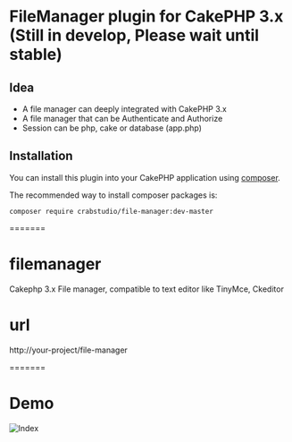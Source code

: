 # FileManager plugin for CakePHP 3.x (Still in develop, Please wait until stable)

## Idea

- A file manager can deeply integrated with CakePHP 3.x 
- A file manager that can be Authenticate and Authorize
- Session can be php, cake or database (app.php)

## Installation

You can install this plugin into your CakePHP application using [composer](http://getcomposer.org).

The recommended way to install composer packages is:

```
composer require crabstudio/file-manager:dev-master
```
=======
# filemanager
Cakephp 3.x File manager, compatible to text editor like TinyMce, Ckeditor

# url
http://your-project/file-manager

=======
# Demo
![Index](http://i.imgur.com/rJVIzP2.png)